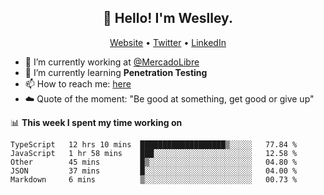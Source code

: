 <h2 align="center">👋 Hello! I'm Weslley.</h2>
<p align="center">
  <a href="http://weslleyneri.com.br">Website</a> •
  <a href="https://twitter.com/Weslley_Neri">Twitter</a> •
  <a href="https://www.linkedin.com/in/weslley-neri-3658908b">LinkedIn</a>
</p>


- 🔭 I’m currently working at [@MercadoLibre](https://github.com/mercadolibre)
- 🌱 I’m currently learning **Penetration Testing**
- 📫 How to reach me: [here](mailto:weslley39@gmail.com)
- ☁️ Quote of the moment: "Be good at something, get good or give up"

📊 **This week I spent my time working on**
<!--START_SECTION:waka-->
```text
TypeScript   12 hrs 10 mins  ███████████████████▒░░░░░   77.84 % 
JavaScript   1 hr 58 mins    ███░░░░░░░░░░░░░░░░░░░░░░   12.58 % 
Other        45 mins         █▒░░░░░░░░░░░░░░░░░░░░░░░   04.80 % 
JSON         37 mins         █░░░░░░░░░░░░░░░░░░░░░░░░   04.00 % 
Markdown     6 mins          ▒░░░░░░░░░░░░░░░░░░░░░░░░   00.73 % 
```
<!--END_SECTION:waka-->

<!-- Inspired by https://github.com/gruselhaus/gruselhaus -->